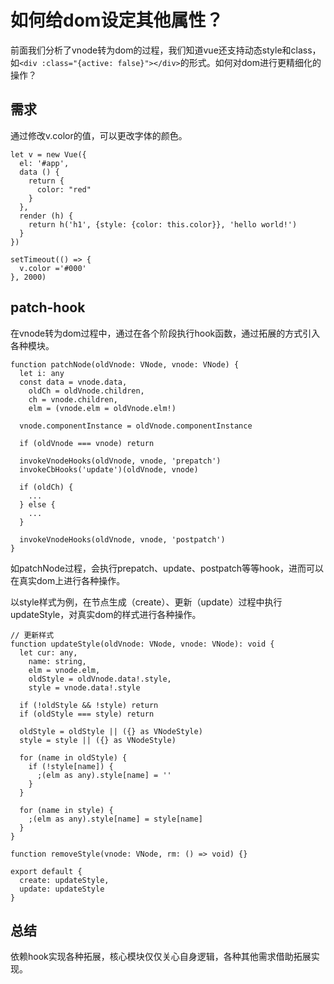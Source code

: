 # 如何给dom设定其他属性？

前面我们分析了vnode转为dom的过程，我们知道vue还支持动态style和class，如`<div :class="{active: false}"></div>`的形式。如何对dom进行更精细化的操作？

## 需求

通过修改v.color的值，可以更改字体的颜色。

```
let v = new Vue({
  el: '#app',
  data () {
    return {
      color: "red"
    }
  },
  render (h) {
    return h('h1', {style: {color: this.color}}, 'hello world!')
  }
})

setTimeout(() => {
  v.color ='#000'
}, 2000)

```

## patch-hook

在vnode转为dom过程中，通过在各个阶段执行hook函数，通过拓展的方式引入各种模块。


```
function patchNode(oldVnode: VNode, vnode: VNode) {
  let i: any
  const data = vnode.data,
    oldCh = oldVnode.children,
    ch = vnode.children,
    elm = (vnode.elm = oldVnode.elm!)

  vnode.componentInstance = oldVnode.componentInstance

  if (oldVnode === vnode) return

  invokeVnodeHooks(oldVnode, vnode, 'prepatch')
  invokeCbHooks('update')(oldVnode, vnode)

  if (oldCh) {
    ...
  } else {
    ...
  }

  invokeVnodeHooks(oldVnode, vnode, 'postpatch')
}
```

如patchNode过程，会执行prepatch、update、postpatch等等hook，进而可以在真实dom上进行各种操作。

以style样式为例，在节点生成（create）、更新（update）过程中执行updateStyle，对真实dom的样式进行各种操作。

```
// 更新样式
function updateStyle(oldVnode: VNode, vnode: VNode): void {
  let cur: any,
    name: string,
    elm = vnode.elm,
    oldStyle = oldVnode.data!.style,
    style = vnode.data!.style

  if (!oldStyle && !style) return
  if (oldStyle === style) return

  oldStyle = oldStyle || ({} as VNodeStyle)
  style = style || ({} as VNodeStyle)

  for (name in oldStyle) {
    if (!style[name]) {
      ;(elm as any).style[name] = ''
    }
  }

  for (name in style) {
    ;(elm as any).style[name] = style[name]
  }
}

function removeStyle(vnode: VNode, rm: () => void) {}

export default {
  create: updateStyle,
  update: updateStyle
}

```

## 总结

依赖hook实现各种拓展，核心模块仅仅关心自身逻辑，各种其他需求借助拓展实现。